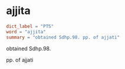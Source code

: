 # ajjita

``` toml
dict_label = "PTS"
word = "ajjita"
summary = "obtained Sdhp.98. pp. of ajjati"
```

obtained Sdhp.98.

pp. of ajjati

